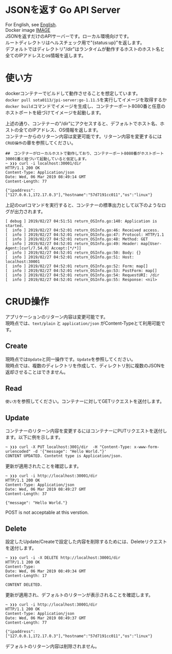 # JSONを返す Go API Server

For English, see [English](/README.md).  
Docker image [IMAGE](https://hub.docker.com/r/sota0113/jpi-server)  
JSONを返すだけのAPIサーバーです。ローカル環境向けです。  
ルートディレクトリはヘルスチェック用で"{status:up}"を返します。  
デフォルトではディレクトリ"/dir"はランタイムが動作するホストのホスト名と全てのIPアドレスとos情報を返します。  

# 使い方
dockerコンテナーでビルドして動作させることを想定しています。  
`docker pull sota0113/jpi-server:go-1.11.5`を実行してイメージを取得するか`docker build`コマンドでイメージを生成し、コンテナーポート8080番と任意のホストポートを紐づけてイメージを起動します。  

上述の通り、コンテナーの"/dir"にアクセスすると、デフォルトでホスト名、ホストの全てのIPアドレス、OS情報を返します。  
コンテナーからのリターン内容は変更可能です。リターン内容を変更するには`CRUD操作`の章を参照してください。  

```
##　コンテナーがローカルホストで動作しており、コンテナーポート8080番がホストポート30001番と紐づいて起動していると仮定します。
~ ❯❯❯ curl -i localhost:30001/dir
HTTP/1.1 200 OK
Content-Type: Application/json
Date: Wed, 06 Mar 2019 08:49:14 GMT
Content-Length: 77

{"ipaddress":["127.0.0.1,172.17.0.3"],"hostname":"57d7191cc011","os":"linux"}
```

上記のcurlコマンドを実行すると、コンテナーの標準出力として以下のようなログが出力されます。  
```
[ debug ] 2019/02/27 04:51:51 return_OSInfo.go:140: Application is started.
[  info ] 2019/02/27 04:52:01 return_OSInfo.go:46: Received access.
[  info ] 2019/02/27 04:52:01 return_OSInfo.go:47: Protocol: HTTP/1.1
[  info ] 2019/02/27 04:52:01 return_OSInfo.go:48: Method: GET
[  info ] 2019/02/27 04:52:01 return_OSInfo.go:49: Header: map[User-Agent:[curl/7.54.0] Accept:[*/*]]
[  info ] 2019/02/27 04:52:01 return_OSInfo.go:50: Body: {}
[  info ] 2019/02/27 04:52:01 return_OSInfo.go:51: Host: localhost:30001
[  info ] 2019/02/27 04:52:01 return_OSInfo.go:52: Form: map[]
[  info ] 2019/02/27 04:52:01 return_OSInfo.go:53: PostForm: map[]
[  info ] 2019/02/27 04:52:01 return_OSInfo.go:54: RequestURI: /dir
[  info ] 2019/02/27 04:52:01 return_OSInfo.go:55: Response: <nil>
```


# CRUD操作
アプリケーションのリターン内容は変更可能です。  
現時点では、`text/plain` と `application/json` がContent-Typeとて利用可能です。

## Create
現時点では`Update`と同一操作です。`Update`を参照してください。  
現時点では、複数のディレクトリを作成して、ディレクトリ別に複数のJSONを返却させることはできません。

## Read
`使い方`を参照してください。コンテナーに対してGETリクエストを送付します。

## Update
コンテナーのリターン内容を変更するにはコンテナーにPUTリクエストを送付します。以下に例を示します。
```
~ ❯❯❯ curl -X PUT localhost:3001/dir  -H "Content-Type: x-www-form-urlencoded" -d '{"message": "Hello World."}'
CONTENT UPDATED. Contetnt type is Application/json.
```

更新が適用されたことを確認します。
```
~ ❯❯❯ curl -i http://localhost:30001/dir
HTTP/1.1 200 OK
Content-Type: Application/json
Date: Wed, 06 Mar 2019 08:49:27 GMT
Content-Length: 37

{"message": "Hello World."}
```

POST is not acceptable at this verstion.

## Delete

設定したUpdate/Createで設定した内容を削除するためには、Deleteリクエストを送付します。
```
~ ❯❯❯ curl -i -X DELETE http://localhost:30001/dir
HTTP/1.1 200 OK
Content-Type:
Date: Wed, 06 Mar 2019 08:49:34 GMT
Content-Length: 17

CONTENT DELETED.
```

更新が適用され、デフォルトのリターンが表示されることを確認します。
```
~ ❯❯❯ curl -i http://localhost:30001/dir
HTTP/1.1 200 OK
Content-Type: Application/json
Date: Wed, 06 Mar 2019 08:49:37 GMT
Content-Length: 77

{"ipaddress":["127.0.0.1,172.17.0.3"],"hostname":"57d7191cc011","os":"linux"}
```

デフォルトのリターン内容は削除されません。

